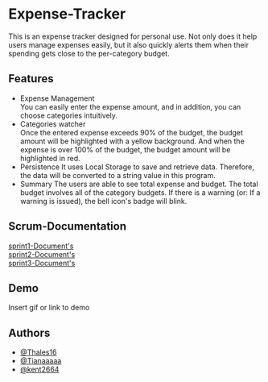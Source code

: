 
# Expense-Tracker
This is an expense tracker designed for personal use.
Not only does it help users manage expenses easily, but it also quickly alerts them when their spending gets close to the per-category budget.


## Features
- Expense Management  
    You can easily enter the expense amount, and in addition, you can choose categories intuitively.
- Categories watcher  
    Once the entered expense exceeds 90% of the budget, the budget amount will be highlighted with a yellow background. And when the expense is over 100% of the budget, the budget amount will be highlighted in red.
- Persistence
    It uses Local Storage to save and retrieve data. Therefore, the data will be converted to a string value in this program.
- Summary
    The users are able to see total expense and budget. The total budget involves all of the category budgets. If there is a warning (or: If a warning is issued), the bell icon's badge will blink.

## Scrum-Documentation

[sprint1-Document's](/scrum/sprint1)  
[sprint2-Document's](/scrum/sprint2)  
[sprint3-Document's](/scrum/sprint3)


## Demo

Insert gif or link to demo


## Authors

- [@Thales16](https://www.github.com/Thales16)
- [@Tianaaaaa](https://www.github.com/tianakim7691-netizen)
- [@kent2664](https://www.github.com/kent2664)


